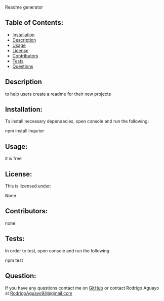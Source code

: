 Readme generator

    
## Table of Contents:
* [Installation](#installation)
* [Description](#description)
* [Usage](#usage)
* [License](#license)
* [Contributors](#contribute)
* [Tests](#tests)
* [Questions](#questions)
  
## Description

to help users create a readme for their new projects 

## Installation: 
To install necessary dependecies, open console and run the following:

npm install inqurier

## Usage:

it is free

## License:
This is licensed under: 

None

## Contributors:

none

## Tests:
In order to test, open console and run the following: 

npm test


## Question:
If you have any questions contact me on [GitHub](https://github.com/Raguayo101) or contact 
Rodrigo Aguayo at RodrigoAguayo94@gmail.com 


